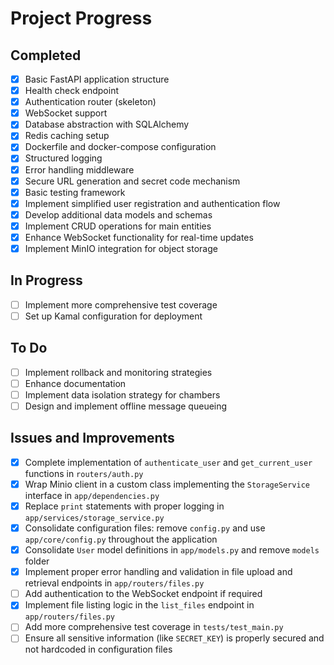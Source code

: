 # Project Progress

## Completed
- [x] Basic FastAPI application structure
- [x] Health check endpoint
- [x] Authentication router (skeleton)
- [x] WebSocket support
- [x] Database abstraction with SQLAlchemy
- [x] Redis caching setup
- [x] Dockerfile and docker-compose configuration
- [x] Structured logging
- [x] Error handling middleware
- [x] Secure URL generation and secret code mechanism
- [x] Basic testing framework
- [x] Implement simplified user registration and authentication flow
- [x] Develop additional data models and schemas
- [x] Implement CRUD operations for main entities
- [x] Enhance WebSocket functionality for real-time updates
- [x] Implement MinIO integration for object storage

## In Progress
- [ ] Implement more comprehensive test coverage
- [ ] Set up Kamal configuration for deployment

## To Do
- [ ] Implement rollback and monitoring strategies
- [ ] Enhance documentation
- [ ] Implement data isolation strategy for chambers
- [ ] Design and implement offline message queueing

## Issues and Improvements
- [x] Complete implementation of `authenticate_user` and `get_current_user` functions in `routers/auth.py`
- [x] Wrap Minio client in a custom class implementing the `StorageService` interface in `app/dependencies.py`
- [x] Replace `print` statements with proper logging in `app/services/storage_service.py`
- [x] Consolidate configuration files: remove `config.py` and use `app/core/config.py` throughout the application
- [x] Consolidate `User` model definitions in `app/models.py` and remove `models` folder
- [x] Implement proper error handling and validation in file upload and retrieval endpoints in `app/routers/files.py`
- [ ] Add authentication to the WebSocket endpoint if required
- [x] Implement file listing logic in the `list_files` endpoint in `app/routers/files.py`
- [ ] Add more comprehensive test coverage in `tests/test_main.py`
- [ ] Ensure all sensitive information (like `SECRET_KEY`) is properly secured and not hardcoded in configuration files